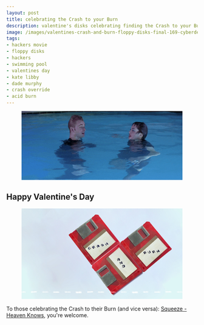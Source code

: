 ```yaml
---
layout: post
title: celebrating the Crash to your Burn
description: valentine's disks celebrating finding the Crash to your Burn.
image: /images/valentines-crash-and-burn-floppy-disks-final-169-cyberdelianyc-site.jpg
tags: 
- hackers movie
- floppy disks
- hackers
- swimming pool
- valentines day
- kate libby
- dade murphy
- crash override
- acid burn
---
```


<figure class="figure">
<img class="figure-img img-fluid" loading="lazy" src="/images/hackers-dade-kate-swimming-laughing-crash-and-burn-pool-600x256-cyberdelianyc.gif" alt="GIF of scene from Hackers (1995) film. Dade Murphy and Kate Libby, fully clothed, tread water in a swimming pool. Dade looks off into distance then back at Kate, who looks up to realize something and starts laughing and smiling. Dade smiles in satisfaction.">
</figure>

## Happy Valentine's Day

<figure class="figure">
<img class="figure-img img-fluid" loading="lazy" src="/images/valentines-crash-and-burn-floppy-disks-final-169-cyberdelianyc-site.jpg" alt="Three red 3.5-inch floppy disks sit on a white table arranged to form a heart shape. Their white labels have 8-bit text on them: CRASH AND BURN.">
</figure>

To those celebrating the Crash to their Burn (and vice versa): [Squeeze - Heaven Knows](https://www.youtube.com/watch?v=zK07XpnOjHU), you're welcome.